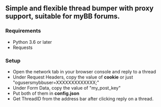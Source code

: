 ## Simple and flexible thread bumper with proxy support, suitable for myBB forums.

### Requirements
- Python 3.6 or later
- Requests

### Setup

- Open the network tab in your browser console and reply to a thread
- Under Request Headers, copy the value of **cookie** or just "ogusersmybbuser=XXXXXXXXXXXXX;"
- Under Form Data, copy the value of "my_post_key"
- Put both of them in **config.json**
- Get ThreadID from the address bar after clicking reply on a thread.
